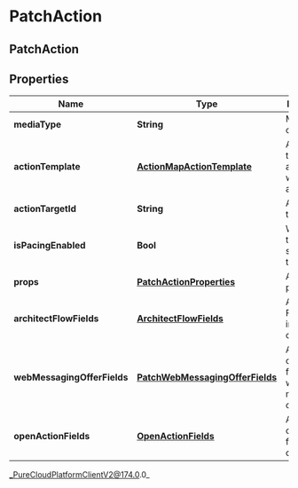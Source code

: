 # PatchAction

## PatchAction

## Properties

|Name | Type | Description | Notes|
|------------ | ------------- | ------------- | -------------|
| **mediaType** | **String** | Media type of action. | |
| **actionTemplate** | [**ActionMapActionTemplate**](ActionMapActionTemplate) | Action template associated with the action map. | [optional] |
| **actionTargetId** | **String** | Action target ID. | [optional] |
| **isPacingEnabled** | **Bool** | Whether this action should be throttled. | [optional] |
| **props** | [**PatchActionProperties**](PatchActionProperties) | Additional properties. | [optional] |
| **architectFlowFields** | [**ArchitectFlowFields**](ArchitectFlowFields) | Architect Flow Id and input contract. | [optional] |
| **webMessagingOfferFields** | [**PatchWebMessagingOfferFields**](PatchWebMessagingOfferFields) | Admin-configurable fields of a web messaging offer action. | [optional] |
| **openActionFields** | [**OpenActionFields**](OpenActionFields) | Admin-configurable fields of an open action. | [optional] |



_PureCloudPlatformClientV2@174.0.0_
